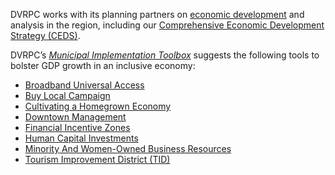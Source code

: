 DVRPC works with its planning partners on [economic development](https://www.dvrpc.org/Economic/) and analysis in the region, including our [Comprehensive Economic Development Strategy (CEDS)](https://www.dvrpc.org/Economic/CEDS/).

DVRPC’s _[Municipal Implementation Toolbox](https://www.dvrpc.org/Plan/MIT/)_ suggests the following tools to bolster GDP growth in an inclusive economy:

* [Broadband Universal Access](https://www.dvrpc.org/Plan/MIT/broadbanduniversalaccess)
* [Buy Local Campaign](https://www.dvrpc.org/Plan/MIT/buylocalcampaign)
* [Cultivating a Homegrown Economy](https://www.dvrpc.org/reports/mit034.pdf)
* [Downtown Management](https://www.dvrpc.org/Plan/MIT/downtownmanagement)
* [Financial Incentive Zones](https://www.dvrpc.org/Plan/MIT/financialincentivezones)
* [Human Capital Investments](https://www.dvrpc.org/Plan/MIT/humancapitalinvestments)
* [Minority And Women-Owned Business Resources](https://www.dvrpc.org/Plan/MIT/minorityandwomen-ownedbusinessresources)
* [Tourism Improvement District (TID)](https://www.dvrpc.org/Plan/MIT/tourismimprovementdistricttid)